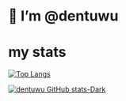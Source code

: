 # 👋 I’m @dentuwu

# my stats

[![Top Langs](https://github-readme-stats.vercel.app/api/top-langs/?username=dentuwu&layout=compact&theme=radical)](https://github.com/dentuwu/dentuwu)


[![dentuwu GitHub stats-Dark](https://github-readme-stats.vercel.app/api?username=dentuwu&show_icons=true&theme=radical)](https://github.com/dentuwu/dentuwu)
